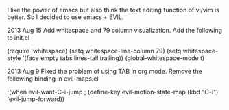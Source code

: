 I like the power of emacs but also think the text editing
function of vi/vim is better.
So I decided to use emacs + EVIL.

2013 Aug 15
Add whitespace and 79 column visualization.
Add the following to init.el

(require 'whitespace)
(setq whitespace-line-column 79)
(setq whitespace-style '(face empty tabs lines-tail trailing))
(global-whitespace-mode t)

2013 Aug 9
Fixed the problem of using TAB in org mode.
Remove the following binding in evil-maps.el

;(when evil-want-C-i-jump
;  (define-key evil-motion-state-map (kbd "C-i") 'evil-jump-forward))
